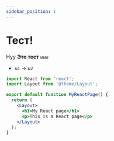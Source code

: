 ```yaml
---
sidebar_position: 1
---
```


# Тест!

Нуу **Это тест** `ыыы`

- `ы1` → `ы2`

```jsx title="src/pages/my-react-page.js"
import React from 'react';
import Layout from '@theme/Layout';

export default function MyReactPage() {
  return (
    <Layout>
      <h1>My React page</h1>
      <p>This is a React page</p>
    </Layout>
  );
}
```
